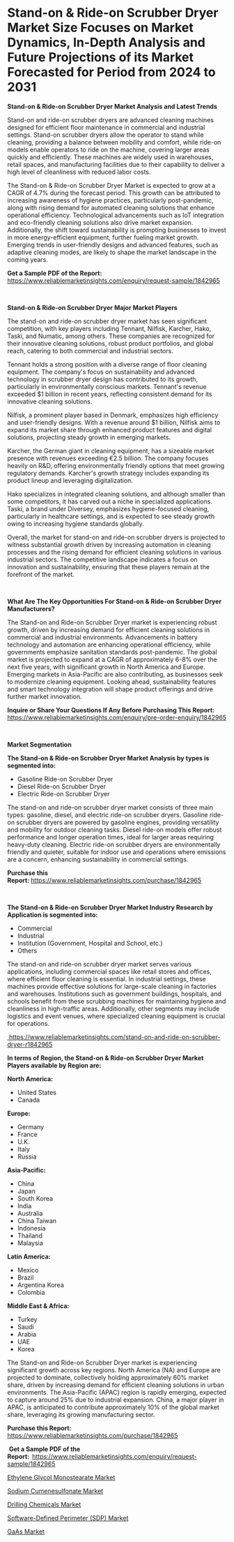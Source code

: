 <p><h1>Stand-on & Ride-on Scrubber Dryer Market Size Focuses on Market Dynamics, In-Depth Analysis and Future Projections of its Market Forecasted for Period from 2024 to 2031</h1></p><p><strong>Stand-on & Ride-on Scrubber Dryer Market Analysis and Latest Trends</strong></p>
<p><p>Stand-on and ride-on scrubber dryers are advanced cleaning machines designed for efficient floor maintenance in commercial and industrial settings. Stand-on scrubber dryers allow the operator to stand while cleaning, providing a balance between mobility and comfort, while ride-on models enable operators to ride on the machine, covering larger areas quickly and efficiently. These machines are widely used in warehouses, retail spaces, and manufacturing facilities due to their capability to deliver a high level of cleanliness with reduced labor costs.</p><p>The Stand-on & Ride-on Scrubber Dryer Market is expected to grow at a CAGR of 4.7% during the forecast period. This growth can be attributed to increasing awareness of hygiene practices, particularly post-pandemic, along with rising demand for automated cleaning solutions that enhance operational efficiency. Technological advancements such as IoT integration and eco-friendly cleaning solutions also drive market expansion. Additionally, the shift toward sustainability is prompting businesses to invest in more energy-efficient equipment, further fueling market growth. Emerging trends in user-friendly designs and advanced features, such as adaptive cleaning modes, are likely to shape the market landscape in the coming years.</p></p>
<p><strong>Get a Sample PDF of the Report:&nbsp;</strong> <a href="https://www.reliablemarketinsights.com/enquiry/request-sample/1842965?utm_campaign=1332&utm_medium=2&utm_source=Github&utm_content=ia&utm_term=17102024&utm_id=stand-on-ride-on-scrubber-dryer">https://www.reliablemarketinsights.com/enquiry/request-sample/1842965</a></p>
<p>&nbsp;</p>
<p><strong>Stand-on & Ride-on Scrubber Dryer Major Market Players</strong></p>
<p><p>The stand-on and ride-on scrubber dryer market has seen significant competition, with key players including Tennant, Nilfisk, Karcher, Hako, Taski, and Numatic, among others. These companies are recognized for their innovative cleaning solutions, robust product portfolios, and global reach, catering to both commercial and industrial sectors.</p><p>Tennant holds a strong position with a diverse range of floor cleaning equipment. The company's focus on sustainability and advanced technology in scrubber dryer design has contributed to its growth, particularly in environmentally conscious markets. Tennant's revenue exceeded $1 billion in recent years, reflecting consistent demand for its innovative cleaning solutions.</p><p>Nilfisk, a prominent player based in Denmark, emphasizes high efficiency and user-friendly designs. With a revenue around $1 billion, Nilfisk aims to expand its market share through enhanced product features and digital solutions, projecting steady growth in emerging markets.</p><p>Karcher, the German giant in cleaning equipment, has a sizeable market presence with revenues exceeding €2.5 billion. The company focuses heavily on R&D, offering environmentally friendly options that meet growing regulatory demands. Karcher's growth strategy includes expanding its product lineup and leveraging digitalization.</p><p>Hako specializes in integrated cleaning solutions, and although smaller than some competitors, it has carved out a niche in specialized applications. Taski, a brand under Diversey, emphasizes hygiene-focused cleaning, particularly in healthcare settings, and is expected to see steady growth owing to increasing hygiene standards globally.</p><p>Overall, the market for stand-on and ride-on scrubber dryers is projected to witness substantial growth driven by increasing automation in cleaning processes and the rising demand for efficient cleaning solutions in various industrial sectors. The competitive landscape indicates a focus on innovation and sustainability, ensuring that these players remain at the forefront of the market.</p></p>
<p>&nbsp;</p>
<p><strong>What Are The Key Opportunities For Stand-on & Ride-on Scrubber Dryer Manufacturers?</strong></p>
<p><p>The Stand-on and Ride-on Scrubber Dryer market is experiencing robust growth, driven by increasing demand for efficient cleaning solutions in commercial and industrial environments. Advancements in battery technology and automation are enhancing operational efficiency, while governments emphasize sanitation standards post-pandemic. The global market is projected to expand at a CAGR of approximately 6-8% over the next five years, with significant growth in North America and Europe. Emerging markets in Asia-Pacific are also contributing, as businesses seek to modernize cleaning equipment. Looking ahead, sustainability features and smart technology integration will shape product offerings and drive further market innovation.</p></p>
<p><strong>Inquire or Share Your Questions If Any Before Purchasing This Report:</strong> <a href="https://www.reliablemarketinsights.com/enquiry/pre-order-enquiry/1842965?utm_campaign=1332&utm_medium=2&utm_source=Github&utm_content=ia&utm_term=17102024&utm_id=stand-on-ride-on-scrubber-dryer">https://www.reliablemarketinsights.com/enquiry/pre-order-enquiry/1842965</a></p>
<p>&nbsp;</p>
<p><strong>Market Segmentation</strong></p>
<p><strong>The Stand-on & Ride-on Scrubber Dryer Market Analysis by types is segmented into:</strong></p>
<p><ul><li>Gasoline Ride-on Scrubber Dryer</li><li>Diesel Ride-on Scrubber Dryer</li><li>Electric Ride-on Scrubber Dryer</li></ul></p>
<p><p>The stand-on and ride-on scrubber dryer market consists of three main types: gasoline, diesel, and electric ride-on scrubber dryers. Gasoline ride-on scrubber dryers are powered by gasoline engines, providing versatility and mobility for outdoor cleaning tasks. Diesel ride-on models offer robust performance and longer operation times, ideal for larger areas requiring heavy-duty cleaning. Electric ride-on scrubber dryers are environmentally friendly and quieter, suitable for indoor use and operations where emissions are a concern, enhancing sustainability in commercial settings.</p></p>
<p><strong>Purchase this Report:&nbsp;</strong><a href="https://www.reliablemarketinsights.com/purchase/1842965?utm_campaign=1332&utm_medium=2&utm_source=Github&utm_content=ia&utm_term=17102024&utm_id=stand-on-ride-on-scrubber-dryer">https://www.reliablemarketinsights.com/purchase/1842965</a></p>
<p>&nbsp;</p>
<p><strong>The Stand-on & Ride-on Scrubber Dryer Market Industry Research by Application is segmented into:</strong></p>
<p><ul><li>Commercial</li><li>Industrial</li><li>Institution (Government, Hospital and School, etc.)</li><li>Others</li></ul></p>
<p><p>The stand-on and ride-on scrubber dryer market serves various applications, including commercial spaces like retail stores and offices, where efficient floor cleaning is essential. In industrial settings, these machines provide effective solutions for large-scale cleaning in factories and warehouses. Institutions such as government buildings, hospitals, and schools benefit from these scrubbing machines for maintaining hygiene and cleanliness in high-traffic areas. Additionally, other segments may include logistics and event venues, where specialized cleaning equipment is crucial for operations.</p></p>
<p><a href="https://www.reliablemarketinsights.com/stand-on-and-ride-on-scrubber-dryer-r1842965?utm_campaign=1332&utm_medium=2&utm_source=Github&utm_content=ia&utm_term=17102024&utm_id=stand-on-ride-on-scrubber-dryer">&nbsp;https://www.reliablemarketinsights.com/stand-on-and-ride-on-scrubber-dryer-r1842965</a></p>
<p><strong>In terms of Region, the Stand-on & Ride-on Scrubber Dryer Market Players available by Region are:</strong></p>
<p>
    <p> <strong> North America: </strong>
        <ul>
            <li>United States</li>
            <li>Canada</li>
        </ul>
        </p> 
    <p> <strong> Europe: </strong>
        <ul>
            <li>Germany</li>
            <li>France</li>
            <li>U.K.</li>
            <li>Italy</li>
            <li>Russia</li>
        </ul>
        </p> 
    <p> <strong> Asia-Pacific: </strong>
        <ul>
            <li>China</li>
            <li>Japan</li>
            <li>South Korea</li>
            <li>India</li>
            <li>Australia</li>
            <li>China Taiwan</li>
            <li>Indonesia</li>
            <li>Thailand</li>
            <li>Malaysia</li>
        </ul>
        </p> 
    <p> <strong> Latin America: </strong>
        <ul>
            <li>Mexico</li>
            <li>Brazil</li>
            <li>Argentina Korea</li>
            <li>Colombia</li>
        </ul>
        </p> 
    <p> <strong> Middle East & Africa: </strong>
        <ul>
            <li>Turkey</li>
            <li>Saudi</li>
            <li>Arabia</li>
            <li>UAE</li>
            <li>Korea</li>
        </ul>
    </p>
    </p>
<p><p>The Stand-on and Ride-on Scrubber Dryer market is experiencing significant growth across key regions. North America (NA) and Europe are projected to dominate, collectively holding approximately 60% market share, driven by increasing demand for efficient cleaning solutions in urban environments. The Asia-Pacific (APAC) region is rapidly emerging, expected to capture around 25% due to industrial expansion. China, a major player in APAC, is anticipated to contribute approximately 10% of the global market share, leveraging its growing manufacturing sector.</p></p>
<p><strong>Purchase this Report: </strong><a href="https://www.reliablemarketinsights.com/purchase/1842965?utm_campaign=1332&utm_medium=2&utm_source=Github&utm_content=ia&utm_term=17102024&utm_id=stand-on-ride-on-scrubber-dryer">https://www.reliablemarketinsights.com/purchase/1842965</a></p>
<p>&nbsp;<strong>Get a Sample PDF of the Report:&nbsp;&nbsp;</strong><a href="https://www.reliablemarketinsights.com/enquiry/request-sample/1842965?utm_campaign=1332&utm_medium=2&utm_source=Github&utm_content=ia&utm_term=17102024&utm_id=stand-on-ride-on-scrubber-dryer">https://www.reliablemarketinsights.com/enquiry/request-sample/1842965</a></p>
<p><strong></strong></p>
<p><p><a href="https://www.linkedin.com/pulse/ethylene-glycol-monostearate-market-revolution-2024--qnw5e?utm_campaign=1332&utm_medium=2&utm_source=Github&utm_content=ia&utm_term=17102024&utm_id=stand-on-ride-on-scrubber-dryer">Ethylene Glycol Monostearate Market</a></p><p><a href="https://www.linkedin.com/pulse/insights-sodium-cumenesulfonate-industry-market-financial-0wfde?utm_campaign=1332&utm_medium=2&utm_source=Github&utm_content=ia&utm_term=17102024&utm_id=stand-on-ride-on-scrubber-dryer">Sodium Cumenesulfonate Market</a></p><p><a href="https://www.linkedin.com/pulse/drilling-chemicals-value-chain-analysis-from-raw-materials-kkuve?utm_campaign=1332&utm_medium=2&utm_source=Github&utm_content=ia&utm_term=17102024&utm_id=stand-on-ride-on-scrubber-dryer">Drilling Chemicals Market</a></p><p><a href="https://github.com/luckyshygirl/Market-Research-Report-List-6/blob/main/software-defined-perimeter-sdp-market.md?utm_campaign=1332&utm_medium=2&utm_source=Github&utm_content=ia&utm_term=17102024&utm_id=stand-on-ride-on-scrubber-dryer">Software-Defined Perimeter (SDP) Market</a></p><p><a href="https://www.linkedin.com/pulse/gaas-market-navigating-challenges-unlocking-potential-2024-2031-zcfwe?utm_campaign=1332&utm_medium=2&utm_source=Github&utm_content=ia&utm_term=17102024&utm_id=stand-on-ride-on-scrubber-dryer">GaAs Market</a></p></p>